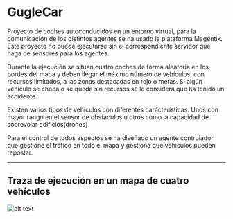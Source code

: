 # GugleCar
Proyecto de coches autoconducidos en un entorno virtual, para la comunicación de los distintos agentes se ha usado la plataforma Magentix. Este proyecto no puede ejecutarse sin el correspondiente servidor que haga de sensores para los agentes.

Durante la ejecución se situan cuatro coches de forma aleatoria en los bordes del mapa y deben llegar el máximo número de vehículos, con recursos limitados, a las zonas destacadas en rojo o metas. Si algún vehículo se choca o se queda sin recursos se le considera que ha tenido un accidente.

Existen varios tipos de vehículos con diferentes carácterísticas. Unos con mayor rango en el sensor de obstaculos u otros como la capacidad de sobrevolar edificios(drones)

Para el control de todos aspectos se ha diseñado un agente controlador que gestione el tráfico en todo el mapa y gestiona que vehículos pueden repostar.

----------

## Traza de ejecución en un mapa de cuatro vehículos
![alt text][trace]

[trace]: https://raw.githubusercontent.com/Jestern/GugleCar/master/Documentacion/Mapas/mapa8.PNG "Ruta que han seguido los vehículos hasta llegar a las metas."
